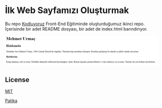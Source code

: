 # İlk Web Sayfamızı Oluşturmak

Bu repo [Kodluyoruz](https://www.kodluyoruz.org) Front-End Eğitiminde oluşturduğumuz ikinci repo. İçerisinde bir adet README dosyası, bir adet de index.html barındırıyor.

![ODEV](img/ODEV2.png)

## License
[MIT](https://choosealicense.com/licenses/mit/)

[Patika](https://www.patika.dev)